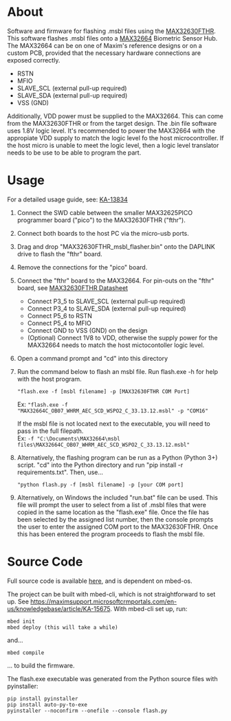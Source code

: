# About
Software and firmware for flashing .msbl files using the [MAX32630FTHR](https://www.maximintegrated.com/en/products/microcontrollers/MAX32630FTHR.html).  This software flashes .msbl files onto a [MAX32664](https://www.maximintegrated.com/en/products/interface/signal-integrity/MAX32664.html) Biometric Sensor Hub.  The MAX32664 can be on one of Maxim's reference designs or on a custom PCB, provided that the necessary hardware connections are exposed correctly.
- RSTN
- MFIO
- SLAVE_SCL (external pull-up required)
- SLAVE_SDA (external pull-up required)
- VSS (GND)

Additionally, VDD power must be supplied to the MAX32664.  This can come from the MAX32630FTHR or from the target design.  The .bin file software uses 1.8V logic level.
It's recommended to power the MAX32664 with the appropiate VDD supply to match the logic level fo the host microcontroller. If the host micro is unable to meet the logic level, then a logic level translator needs to be use to be able to program the part. 

# Usage
For a detailed usage guide, see:  [KA-13834](https://maximsupport.microsoftcrmportals.com/en-us/knowledgebase/article/KA-13834)

1.  Connect the SWD cable between the smaller MAX32625PICO programmer board ("pico") to the MAX32630FTHR ("fthr").

2.  Connect both boards to the host PC via the micro-usb ports.

3.  Drag and drop "MAX32630FTHR_msbl_flasher.bin" onto the DAPLINK drive to flash the "fthr" board.

4.  Remove the connections for the "pico" board.

5.  Connect the "fthr" board to the MAX32664.  For pin-outs on the "fthr" board, see [MAX32630FTHR Datasheet](https://datasheets.maximintegrated.com/en/ds/MAX32630FTHR.pdf)
	- Connect P3_5 to SLAVE_SCL (external pull-up required)
	- Connect P3_4 to SLAVE_SDA (external pull-up required)
	- Connect P5_6 to RSTN
	- Connect P5_4 to MFIO
	- Connect GND to VSS (GND) on the design
	- (Optional) Connect 1V8 to VDD, otherwise the supply power for the MAX32664 needs to match the host mictocontoller logic level. 

6.  Open a command prompt and "cd" into this directory

7.  Run the command below to flash an msbl file.  Run flash.exe -h for help with the host program.

	`"flash.exe -f [msbl filename] -p [MAX32630FTHR COM Port]`

	Ex:  `"flash.exe -f "MAX32664C_OB07_WHRM_AEC_SCD_WSPO2_C_33.13.12.msbl" -p "COM16"`

	If the msbl file is not located next to the executable, you will need to pass in the full filepath.  
	Ex:  `-f "C:\Documents\MAX32664\msbl files\MAX32664C_OB07_WHRM_AEC_SCD_WSPO2_C_33.13.12.msbl"`

8.  Alternatively, the flashing program can be run as a Python (Python 3+) script.  "cd" into the Python directory and run "pip install -r requirements.txt".  Then, use...

	`"python flash.py -f [msbl filename] -p [your COM port]`
	
9. Alternatively, on Windows the included "run.bat" file can be used. This file will prompt the user to select from a list of .msbl files that were copied in the same location as the "flash.exe" file. Once the file has been selected by the assigned list number, then the console prompts the user to enter the assigned COM port to the MAX32630FTHR. Once this has been entered the program proceeds to flash the msbl file.

# Source Code
Full source code is available [here](https://github.com/MaximIntegratedTechSupport/MAX32630FTHR_msbl_flasher), and is dependent on mbed-os.  

The project can be built with mbed-cli, which is not straightforward to set up.  See https://maximsupport.microsoftcrmportals.com/en-us/knowledgebase/article/KA-15675.  With mbed-cli set up, run:

	mbed init
	mbed deploy (this will take a while)
	
and...
	
	mbed compile
	
... to build the firmware.

The flash.exe executable was generated from the Python source files with pyinstaller:
	
	pip install pyinstaller
	pip install auto-py-to-exe
	pyinstaller --noconfirm --onefile --console flash.py
